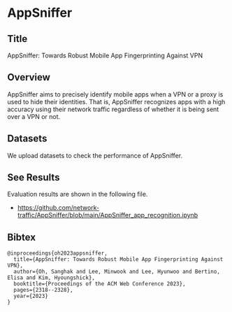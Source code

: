 # AppSniffer

## Title
AppSniffer: Towards Robust Mobile App Fingerprinting Against VPN

## Overview
AppSniffer aims to precisely identify mobile apps when a VPN or a proxy is used to hide their identities. That is, AppSniffer recognizes apps with a high accuracy using their network traffic regardless of whether it is being sent over a VPN or not.

## Datasets
We upload datasets to check the performance of AppSniffer. 

## See Results
Evaluation results are shown in the following file.

* https://github.com/network-traffic/AppSniffer/blob/main/AppSniffer_app_recognition.ipynb

## Bibtex
```
@inproceedings{oh2023appsniffer,
  title={AppSniffer: Towards Robust Mobile App Fingerprinting Against VPN},
  author={Oh, Sanghak and Lee, Minwook and Lee, Hyunwoo and Bertino, Elisa and Kim, Hyoungshick},
  booktitle={Proceedings of the ACM Web Conference 2023},
  pages={2318--2328},
  year={2023}
}
```

